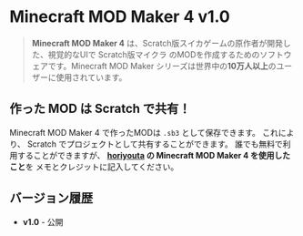 # Minecraft MOD Maker 4 v1.0
> **Minecraft MOD Maker 4** は、Scratch版スイカゲームの原作者が開発した、視覚的なUIで Scratch版マイクラ のMODを作成するためのソフトウェアです。Minecraft MOD Maker シリーズは世界中の**10万人以上**のユーザーに使用されています。

## 作った MOD は Scratch で共有！
Minecraft MOD Maker 4 で作ったMODは `.sb3` として保存できます。
これにより、 Scratch でプロジェクトとして共有することができます。
誰でも無料で利用することができますが、
**[horiyouta](https://scratch.mit.edu/users/horiyouta) の Minecraft MOD Maker 4 を使用したこと**を
メモとクレジットに記入してください。

## バージョン履歴
- **v1.0** - 公開
